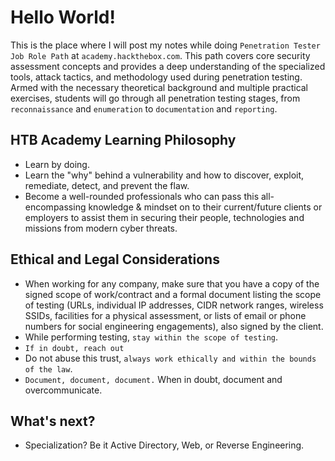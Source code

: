 # Hello World!


This is the place where I will post my notes while doing `Penetration Tester Job Role Path` at `academy.hackthebox.com`. This path covers core security assessment concepts and provides a deep understanding of the specialized tools, attack tactics, and methodology used during penetration testing. Armed with the necessary theoretical background and multiple practical exercises, students will go through all penetration testing stages, from `reconnaissance` and `enumeration` to `documentation` and `reporting`.


## HTB Academy Learning Philosophy
- Learn by doing.
- Learn the "why" behind a vulnerability and how to discover, exploit, remediate, detect, and prevent the flaw.
- Become a well-rounded professionals who can pass this all-encompassing knowledge & mindset on to their current/future clients or employers to assist them in securing their people, technologies and missions from modern cyber threats.


## Ethical and Legal Considerations
-  When working for any company, make sure that you have a copy of the signed scope of work/contract and a formal document listing the scope of testing (URLs, individual IP addresses, CIDR network ranges, wireless SSIDs, facilities for a physical assessment, or lists of email or phone numbers for social engineering engagements), also signed by the client. 
- While performing testing, `stay within the scope of testing`.
- `If in doubt, reach out`
- Do not abuse this trust, `always work ethically and within the bounds of the law`.
- `Document, document, document.` When in doubt, document and overcommunicate.

## What's next?
- Specialization? Be it Active Directory, Web, or Reverse Engineering.


